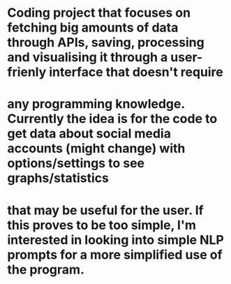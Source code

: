 # Coding project that focuses on fetching big amounts of data through APIs, saving, processing and visualising it through a user-frienly interface that doesn't require
# any programming knowledge. Currently the idea is for the code to get data about social media accounts (might change) with options/settings to see graphs/statistics
# that may be useful for the user. If this proves to be too simple, I'm interested in looking into simple NLP prompts for a more simplified use of the program.
